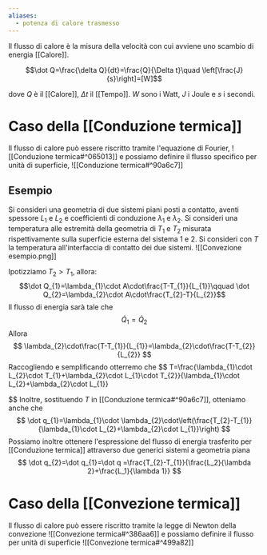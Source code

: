 ```yaml
---
aliases:
  - potenza di calore trasmesso
---
```

Il flusso di calore è la misura della velocità con cui avviene uno scambio di energia [[Calore]].

$$\dot Q=\frac{\delta Q}{dt}=\frac{Q}{\Delta t}\quad \left[\frac{J}{s}\right]=[W]$$

dove $Q$ è il [[Calore]], $\Delta t$ il [[Tempo]].
$W$ sono i Watt, $J$ i Joule e $s$ i secondi. 

# Caso della [[Conduzione termica]]
Il flusso di calore può essere riscritto tramite l'equazione di Fourier, ![[Conduzione termica#^065013]] e possiamo definire il flusso specifico per unità di superficie, ![[Conduzione termica#^90a6c7]]

## Esempio
Si consideri una geometria di due sistemi piani posti a contatto, aventi spessore $L_{1}$ e $L_{2}$ e coefficienti di conduzione $\lambda_1$ e $\lambda_{2}$.
Si consideri una temperatura alle estremità della geometria di $T_1$ e $T_{2}$ misurata rispettivamente sulla superficie esterna del sistema $1$ e $2$.
Si consideri con $T$ la temperatura all'interfaccia di contatto dei due sistemi.
![[Convezione esempio.png]]

Ipotizziamo $T_{2}>T_{1}$, allora:
$$\dot Q_{1}=\lambda_{1}\cdot A\cdot\frac{T-T_{1}}{L_{1}}\qquad \dot Q_{2}=\lambda_{2}\cdot A\cdot\frac{T_{2}-T}{L_{2}}$$
Il flusso di energia sarà tale che $$\dot Q_{1}=\dot Q_{2}$$
Allora
$$
\lambda_{2}\cdot\frac{T-T_{1}}{L_{1}}=\lambda_{2}\cdot\frac{T-T_{2}}{L_{2}}
$$
Raccogliendo e semplificando otterremo che
$$
T=\frac{\lambda_{1}\cdot L_{2}\cdot T_{1}+\lambda_{2}\cdot L_{1}\cdot T_{2}}{\lambda_{1}\cdot L_{2}+\lambda_{2}\cdot L_{1}}

$$
Inoltre, sostituendo $T$ in [[Conduzione termica#^90a6c7]], otteniamo anche che
$$
\dot q_{1}=\lambda_{1}\cdot \lambda_{2}\cdot\left(\frac{T_{2}-T_{1}}{\lambda_{1}\cdot L_{2}+\lambda_{2}\cdot L_{1}}\right)
$$
Possiamo inoltre ottenere l'espressione del flusso di energia trasferito per [[Conduzione termica]] attraverso due generici sistemi a geometria piana
$$
\dot q_{2}=\dot q_{1}=\dot q =\frac{T_{2}-T_{1}}{\frac{L_2}{\lambda 2}+\frac{L_1}{\lambda 1}}
$$
# Caso della [[Convezione termica]]
Il flusso di calore può essere riscritto tramite la legge di Newton della convezione
![[Convezione termica#^386aa6]]
e possiamo definire il flusso per unità di superficie
![[Convezione termica#^499a82]]
